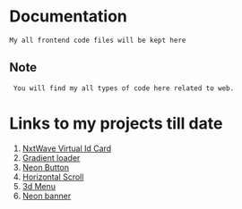 # Documentation
	My all frontend code files will be kept here
	
## Note
	 You will find my all types of code here related to web.
	 
# Links to my projects till date 
1. [NxtWave Virtual Id Card](https://shiv-am-saxenaa.github.io/Front-End-Work/NxtWave%20Id%20Card/index.html)
2. [Gradient loader](https://shiv-am-saxenaa.github.io/Front-End-Work/gradient%20loader/gradient.html)
3. [Neon Button](https://shiv-am-saxenaa.github.io/Front-End-Work/neon/neon%20light%20button.html)
4. [Horizontal Scroll](https://shiv-am-saxenaa.github.io/Front-End-Work/Move%20background%20image%20on%20scroll/mbg.html)
5. [3d Menu](https://shiv-am-saxenaa.github.io/Front-End-Work/3d%20social%20media%20icon/3d%20Social%20media%20icon%20hover%20effect.html)
6. [Neon banner](https://shiv-am-saxenaa.github.io/Front-End-Work/ui%20card%20design/t.html)
